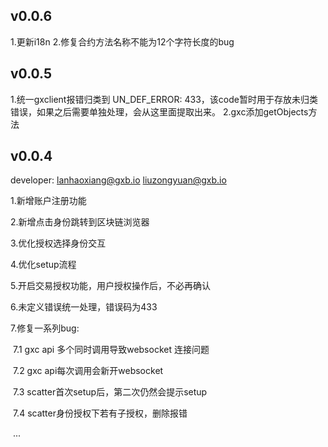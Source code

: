 ## v0.0.6
1.更新i18n
2.修复合约方法名称不能为12个字符长度的bug

## v0.0.5
1.统一gxclient报错归类到 UN_DEF_ERROR: 433，该code暂时用于存放未归类错误，如果之后需要单独处理，会从这里面提取出来。
2.gxc添加getObjects方法

## v0.0.4
developer: lanhaoxiang@gxb.io liuzongyuan@gxb.io

1.新增账户注册功能

2.新增点击身份跳转到区块链浏览器

3.优化授权选择身份交互

4.优化setup流程

5.开启交易授权功能，用户授权操作后，不必再确认

6.未定义错误统一处理，错误码为433

7.修复一系列bug:

​	7.1 gxc api 多个同时调用导致websocket 连接问题

​	7.2 gxc api每次调用会新开websocket

​	7.3 scatter首次setup后，第二次仍然会提示setup

​	7.4 scatter身份授权下若有子授权，删除报错

​	...
